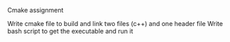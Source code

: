 Cmake assignment

Write cmake file to build and link two files (c++) and one header file
Write bash script to get the executable and run it
